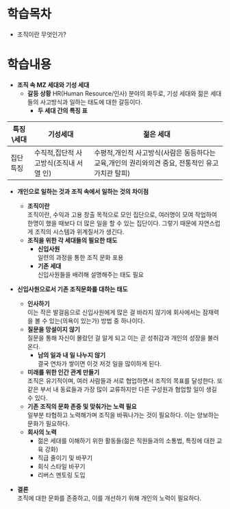 # 학습목차
 * 조직이란 무엇인가?
# 학습내용
* **조직 속 MZ 세대와 기성 세대**
  * **갈등 상황**
    HR(Human Resource/인사) 분야의 화두로, 기성 세대와 젊은 세대들의 사고방식과 일하는 태도에 대한 갈등이다.
    * **두 세대 간의 특징 표**
      
|특징\세대|기성세대|젊은 세대|
|------|---|---|
|집단특징|수직적,집단적 사고방식(조직내 서열 인)|수평적,개인적 사고방식(사람은 동등하다는 교육,개인의 권리와의견 중요, 전통적인 유고 가치관 탈피)|

* **개인으로 일하는 것과 조직 속에서 일하는 것의 차이점**
  * **조직이란**   
    조직이란, 수익과 고용 창출 목적으로 모인 집단으로, 여러명이 모여 작업하여 한명이 했을 때보다 더 많은 일을 할 수 있는 집단이다. 그렇기 때문에 자연스럽게 조직의 시스템과 위계질서가 생긴다.
  * **조직을 위한 각 세대들의 필요한 태도**
    * **신입사원**   
      일련의 과정을 통한 조직 문화 포용
    * **기존 세대**   
      신입사원들을 배려해 설명해주는 태도 필요
* **신입사원으로서 기존 조직문화를 대하는 태도**
  * **인사하기**   
    이는 작은 발걸음으로 신입사원에게 많은 걸 바라지 않기에 회사에서는 잠재력을 볼 수 있는(의욕이 있는가) 방법 중 하나이다.
  * **질문을 망설이지 않기**   
    질문을 통해 자신이 몰랐던 걸 알게 되고 이는 곧 성취감과 개인의 성장을 불러온다.
    * **남의 일과 내 일 나누지 않기**   
      결국 연차가 쌓이면 이것 저것 일을 많이하게 된다.
  * **미래를 위한 인간 관계 만들기**   
    조직은 유기적이며, 여러 사람들과 서로 협업하면서 조직의 목표를 달성한다. 또 같은 부서 내 동료들과 가장 많이 교류하지만 다른 구성원과 협업할 일이 생길 수 있다.
  * **기존 조직의 문화 존중 및 맞춰가는 노력 필요**   
    일부분 타협하고 노력해가며 조직을 바꿔나가는 것이 필요하다. 이는 양보하는 문화가 필요하다.
  * **회사의 노력**   
    * 젊은 세대를 이해하기 위한 활동들(젊은 직원들과의 소통법, 특징에 대한 교육 강화)
    * 직급 줄이기 및 바꾸기
    * 회식 스타일 바꾸기
    * 리버스 멘토링 도입

* **결론**   
  조직에 대한 문화를 존중하고, 이를 개선하기 위해 개인의 노력이 필요하다.
